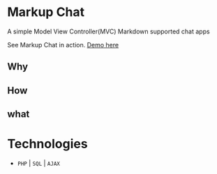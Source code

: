 # Markup Chat
A simple Model View Controller(MVC) Markdown supported chat apps

See Markup Chat in action. [Demo here](google.com)


## Why

## How

## what



# Technologies
- `PHP` | `SQL` | `AJAX`